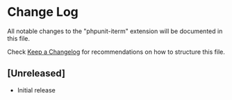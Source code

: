 # Change Log

All notable changes to the "phpunit-iterm" extension will be documented in this file.

Check [Keep a Changelog](http://keepachangelog.com/) for recommendations on how to structure this file.

## [Unreleased]

- Initial release